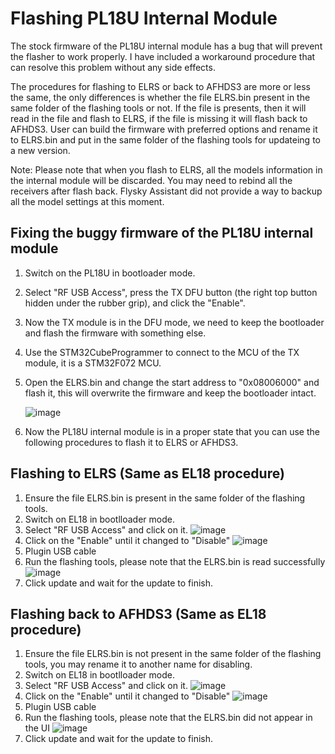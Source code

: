 # Flashing PL18U Internal Module
The stock firmware of the PL18U internal module has a bug that will prevent the flasher to work properly.
I have included a workaround procedure that can resolve this problem without any side effects.

The procedures for flashing to ELRS or back to AFHDS3 are more or less the same,
the only differences is whether the file ELRS.bin present in the same folder of the flashing tools or not.
If the file is presents, then it will read in the file and flash to ELRS, if the file is missing it will flash back to AFHDS3.
User can build the firmware with preferred options and rename it to ELRS.bin and put in the same folder of the flashing tools for updateing to a new version.

Note: Please note that when you flash to ELRS, all the models information in the internal module will be discarded. You may need to rebind all the receivers after flash back.  Flysky Assistant did not provide a way to backup all the model settings at this moment.

## Fixing the buggy firmware of the PL18U internal module
1. Switch on the PL18U in bootloader mode.
2. Select "RF USB Access", press the TX DFU button (the right top button hidden under the rubber grip), and click the "Enable".
3. Now the TX module is in the DFU mode, we need to keep the bootloader and flash the firmware with something else.
4. Use the STM32CubeProgrammer to connect to the MCU of the TX module, it is a STM32F072 MCU.
5. Open the ELRS.bin and change the start address to "0x08006000" and flash it, this will overwrite the firmware and keep the bootloader intact.
   
   ![image](https://github.com/richardclli/Flysky-ELRS/blob/main/docs/images/pl18u-fix.png)
6. Now the PL18U internal module is in a proper state that you can use the following procedures to flash it to ELRS or AFHDS3.

## Flashing to ELRS (Same as EL18 procedure)
1. Ensure the file ELRS.bin is present in the same folder of the flashing tools.
2. Switch on EL18 in bootlloader mode.
3. Select "RF USB Access" and click on it.
   ![image](https://github.com/richardclli/Flysky-ELRS/blob/main/docs/images/EL18-flash1.jpg)
4. Click on the "Enable" until it changed to "Disable"
   ![image](https://github.com/richardclli/Flysky-ELRS/blob/main/docs/images/EL18-flash2.jpg)
5. Plugin USB cable
6. Run the flashing tools, please note that the ELRS.bin is read successfully
   ![image](https://github.com/richardclli/Flysky-ELRS/blob/main/docs/images/EL18-flash3.png)
7. Click update and wait for the update to finish.

## Flashing back to AFHDS3 (Same as EL18 procedure)
1. Ensure the file ELRS.bin is not present in the same folder of the flashing tools, you may rename it to another name for disabling.
2. Switch on EL18 in bootlloader mode.
3. Select "RF USB Access" and click on it.
   ![image](https://github.com/richardclli/Flysky-ELRS/blob/main/docs/images/EL18-flash1.jpg)
4. Click on the "Enable" until it changed to "Disable"
   ![image](https://github.com/richardclli/Flysky-ELRS/blob/main/docs/images/EL18-flash2.jpg)
5. Plugin USB cable
6. Run the flashing tools, please note that the ELRS.bin did not appear in the UI
   ![image](https://github.com/richardclli/Flysky-ELRS/blob/main/docs/images/EL18-flash4.png)
7. Click update and wait for the update to finish.


